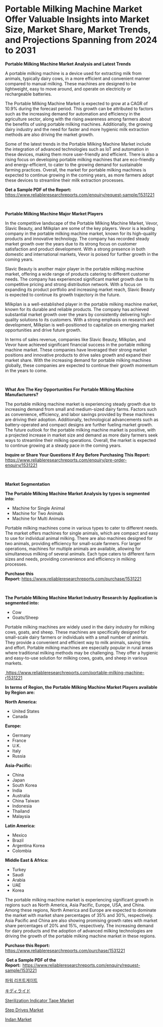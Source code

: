 <p><h1>Portable Milking Machine Market Offer Valuable Insights into Market Size, Market Share, Market Trends, and Projections Spanning from 2024 to 2031</h1></p><p><strong>Portable Milking Machine Market Analysis and Latest Trends</strong></p>
<p><p>A portable milking machine is a device used for extracting milk from animals, typically dairy cows, in a more efficient and convenient manner compared to manual milking. These machines are designed to be lightweight, easy to move around, and operate on electricity or rechargeable batteries.</p><p>The Portable Milking Machine Market is expected to grow at a CAGR of 10.9% during the forecast period. This growth can be attributed to factors such as the increasing demand for automation and efficiency in the agriculture sector, along with the rising awareness among farmers about the benefits of using portable milking machines. Additionally, the growing dairy industry and the need for faster and more hygienic milk extraction methods are also driving the market growth.</p><p>Some of the latest trends in the Portable Milking Machine Market include the integration of advanced technologies such as IoT and automation in these devices, making them more user-friendly and efficient. There is also a rising focus on developing portable milking machines that are eco-friendly and energy-efficient, to cater to the growing demand for sustainable farming practices. Overall, the market for portable milking machines is expected to continue growing in the coming years, as more farmers adopt these devices to streamline their milk extraction processes.</p></p>
<p><strong>Get a Sample PDF of the Report:&nbsp;</strong> <a href="https://www.reliableresearchreports.com/enquiry/request-sample/1531221">https://www.reliableresearchreports.com/enquiry/request-sample/1531221</a></p>
<p>&nbsp;</p>
<p><strong>Portable Milking Machine Major Market Players</strong></p>
<p><p>In the competitive landscape of the Portable Milking Machine Market, Vevor, Slavic Beauty, and Milkplan are some of the key players. Vevor is a leading company in the portable milking machine market, known for its high-quality products and innovative technology. The company has recorded steady market growth over the years due to its strong focus on customer satisfaction and product development. With a strong presence in both domestic and international markets, Vevor is poised for further growth in the coming years.</p><p>Slavic Beauty is another major player in the portable milking machine market, offering a wide range of products catering to different customer needs. The company has experienced significant market growth due to its competitive pricing and strong distribution network. With a focus on expanding its product portfolio and increasing market reach, Slavic Beauty is expected to continue its growth trajectory in the future.</p><p>Milkplan is a well-established player in the portable milking machine market, known for its durable and reliable products. The company has achieved substantial market growth over the years by consistently delivering high-quality solutions to its customers. With a strong emphasis on research and development, Milkplan is well-positioned to capitalize on emerging market opportunities and drive future growth.</p><p>In terms of sales revenue, companies like Slavic Beauty, Milkplan, and Vevor have achieved significant financial success in the portable milking machine market. These companies have leveraged their strong market positions and innovative products to drive sales growth and expand their market share. With the increasing demand for portable milking machines globally, these companies are expected to continue their growth momentum in the years to come.</p></p>
<p>&nbsp;</p>
<p><strong>What Are The Key Opportunities For Portable Milking Machine Manufacturers?</strong></p>
<p><p>The portable milking machine market is experiencing steady growth due to increasing demand from small and medium-sized dairy farms. Factors such as convenience, efficiency, and labor savings provided by these machines are driving their adoption. Additionally, technological advancements such as battery-operated and compact designs are further fueling market growth. The future outlook for the portable milking machine market is positive, with a projected increase in market size and demand as more dairy farmers seek ways to streamline their milking operations. Overall, the market is expected to continue growing at a steady pace in the coming years.</p></p>
<p><strong>Inquire or Share Your Questions If Any Before Purchasing This Report:</strong> <a href="https://www.reliableresearchreports.com/enquiry/pre-order-enquiry/1531221">https://www.reliableresearchreports.com/enquiry/pre-order-enquiry/1531221</a></p>
<p>&nbsp;</p>
<p><strong>Market Segmentation</strong></p>
<p><strong>The Portable Milking Machine Market Analysis by types is segmented into:</strong></p>
<p><ul><li>Machine for Single Animal</li><li>Machine for Two Animals</li><li>Machine for Multi Animals</li></ul></p>
<p><p>Portable milking machines come in various types to cater to different needs. The market offers machines for single animals, which are compact and easy to use for individual animal milking. There are also machines designed for two animals, providing efficiency for small-scale farmers. For larger operations, machines for multiple animals are available, allowing for simultaneous milking of several animals. Each type caters to different farm sizes and needs, providing convenience and efficiency in milking processes.</p></p>
<p><strong>Purchase this Report:&nbsp;</strong><a href="https://www.reliableresearchreports.com/purchase/1531221">https://www.reliableresearchreports.com/purchase/1531221</a></p>
<p>&nbsp;</p>
<p><strong>The Portable Milking Machine Market Industry Research by Application is segmented into:</strong></p>
<p><ul><li>Cow</li><li>Goats/Sheep</li></ul></p>
<p><p>Portable milking machines are widely used in the dairy industry for milking cows, goats, and sheep. These machines are specifically designed for small-scale dairy farmers or individuals with a small number of animals. They provide a convenient and efficient way to milk animals, saving time and effort. Portable milking machines are especially popular in rural areas where traditional milking methods may be challenging. They offer a hygienic and easy-to-use solution for milking cows, goats, and sheep in various markets.</p></p>
<p><a href="https://www.reliableresearchreports.com/portable-milking-machine-r1531221">&nbsp;https://www.reliableresearchreports.com/portable-milking-machine-r1531221</a></p>
<p><strong>In terms of Region, the Portable Milking Machine Market Players available by Region are:</strong></p>
<p>
    <p> <strong> North America: </strong>
        <ul>
            <li>United States</li>
            <li>Canada</li>
        </ul>
        </p> 
    <p> <strong> Europe: </strong>
        <ul>
            <li>Germany</li>
            <li>France</li>
            <li>U.K.</li>
            <li>Italy</li>
            <li>Russia</li>
        </ul>
        </p> 
    <p> <strong> Asia-Pacific: </strong>
        <ul>
            <li>China</li>
            <li>Japan</li>
            <li>South Korea</li>
            <li>India</li>
            <li>Australia</li>
            <li>China Taiwan</li>
            <li>Indonesia</li>
            <li>Thailand</li>
            <li>Malaysia</li>
        </ul>
        </p> 
    <p> <strong> Latin America: </strong>
        <ul>
            <li>Mexico</li>
            <li>Brazil</li>
            <li>Argentina Korea</li>
            <li>Colombia</li>
        </ul>
        </p> 
    <p> <strong> Middle East & Africa: </strong>
        <ul>
            <li>Turkey</li>
            <li>Saudi</li>
            <li>Arabia</li>
            <li>UAE</li>
            <li>Korea</li>
        </ul>
    </p>
    </p>
<p><p>The portable milking machine market is experiencing significant growth in regions such as North America, Asia Pacific, Europe, USA, and China. Among these regions, North America and Europe are expected to dominate the market with market share percentages of 35% and 30%, respectively. Asia Pacific and China are also showing promising growth rates with market share percentages of 20% and 15%, respectively. The increasing demand for dairy products and the adoption of advanced milking technologies are driving the growth of the portable milking machine market in these regions.</p></p>
<p><strong>Purchase this Report: </strong><a href="https://www.reliableresearchreports.com/purchase/1531221">https://www.reliableresearchreports.com/purchase/1531221</a></p>
<p>&nbsp;<strong>Get a Sample PDF of the Report:&nbsp;&nbsp;</strong><a href="https://www.reliableresearchreports.com/enquiry/request-sample/1531221">https://www.reliableresearchreports.com/enquiry/request-sample/1531221</a></p>
<p><strong></strong></p>
<p><p><a href="https://github.com/TrevorKruvalis5678/Market-Research-Report-List-1/blob/main/761972527041.md">파워 리프트게이트</a></p><p><a href="https://medium.com/@elmorunolfsson2023/%E3%82%AD%E3%83%87%E3%82%A3%E3%83%A9%E3%82%A4%E3%83%89%E5%B8%82%E5%A0%B4%E8%AA%BF%E6%9F%BB%E3%83%AC%E3%83%9D%E3%83%BC%E3%83%88-%E3%81%9D%E3%81%AE%E6%AD%B4%E5%8F%B2%E3%81%A82031%E5%B9%B4%E3%81%BE%E3%81%A7%E3%81%AE%E4%BA%88%E6%B8%AC-639c6f2ca146">キディライド</a></p><p><a href="https://issuu.com/reportprime-2/docs/sterilization-indicator-tape-market-size-2030.pptx">Sterilization Indicator Tape Market</a></p><p><a href="https://github.com/zjyglelu/Market-Research-Report-List-2/blob/main/step-drives-market.md">Step Drives Market</a></p><p><a href="https://issuu.com/reportprime-2/docs/indan-market-size-2030.pptx">Indan Market</a></p></p>